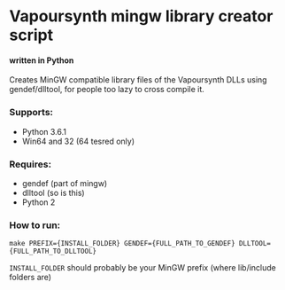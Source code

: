 # Vapoursynth mingw library creator script
#### written in Python

Creates MinGW compatible library files of the Vapoursynth DLLs using gendef/dlltool, for people too lazy to cross compile it.

### Supports:
 - Python 3.6.1
 - Win64 and 32 (64 tesred only)

### Requires: 
 - gendef (part of mingw)
 - dlltool (so is this)
 - Python 2

### How to run:

    make PREFIX={INSTALL_FOLDER} GENDEF={FULL_PATH_TO_GENDEF} DLLTOOL={FULL_PATH_TO_DLLTOOL}
	
`INSTALL_FOLDER` should probably be your MinGW prefix (where lib/include folders are)